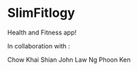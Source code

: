 # SlimFitlogy
Health and Fitness app! 

In collaboration with :

Chow Khai Shian
John Law
Ng Phoon Ken
